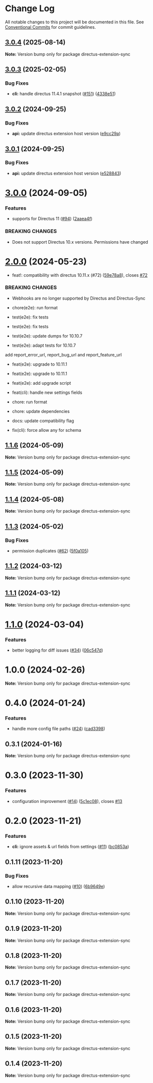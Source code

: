 # Change Log

All notable changes to this project will be documented in this file.
See [Conventional Commits](https://conventionalcommits.org) for commit guidelines.

## [3.0.4](https://github.com/tractr/directus-sync/compare/directus-extension-sync@3.0.3...directus-extension-sync@3.0.4) (2025-08-14)

**Note:** Version bump only for package directus-extension-sync





## [3.0.3](https://github.com/tractr/directus-sync/compare/directus-extension-sync@3.0.2...directus-extension-sync@3.0.3) (2025-02-05)


### Bug Fixes

* **cli:** handle directus 11.4.1 snapshot ([#151](https://github.com/tractr/directus-sync/issues/151)) ([4338e51](https://github.com/tractr/directus-sync/commit/4338e51192771ca1c47ceefe1a262efb20383d28))





## [3.0.2](https://github.com/tractr/directus-sync/compare/directus-extension-sync@3.0.1...directus-extension-sync@3.0.2) (2024-09-25)


### Bug Fixes

* **api:** update directus extension host version ([e9cc29a](https://github.com/tractr/directus-sync/commit/e9cc29a33dfcd11851d26dfddcdc62f08be8f945))





## [3.0.1](https://github.com/tractr/directus-sync/compare/directus-extension-sync@3.0.0...directus-extension-sync@3.0.1) (2024-09-25)


### Bug Fixes

* **api:** update directus extension host version ([e528843](https://github.com/tractr/directus-sync/commit/e5288433a85848be66824bd7eb212faf83bf2381))





# [3.0.0](https://github.com/tractr/directus-sync/compare/directus-extension-sync@2.0.0...directus-extension-sync@3.0.0) (2024-09-05)


### Features

* supports for Directus 11 ([#94](https://github.com/tractr/directus-sync/issues/94)) ([2aaea4f](https://github.com/tractr/directus-sync/commit/2aaea4ff54f7006ea4a0f3271786019370188c41))


### BREAKING CHANGES

* Does not support Directus 10.x versions. Permissions have changed





# [2.0.0](https://github.com/tractr/directus-sync/compare/directus-extension-sync@1.1.6...directus-extension-sync@2.0.0) (2024-05-23)


* feat!: compatibility with directus 10.11.x (#72) ([59e78a8](https://github.com/tractr/directus-sync/commit/59e78a8cb1023a8974960ae1953ee4a0f78f13ce)), closes [#72](https://github.com/tractr/directus-sync/issues/72)


### BREAKING CHANGES

* Webhooks are no longer supported by Directus and Directus-Sync

* chore(e2e): run format

* test(e2e): fix tests

* test(e2e): fix tests

* test(e2e): update dumps for 10.10.7

* test(e2e): adapt tests for 10.10.7

add report_error_url, report_bug_url and report_feature_url

* feat(e2e): upgrade to 10.11.1

* feat(e2e): upgrade to 10.11.1

* feat(e2e): add upgrade script

* feat(cli): handle new settings fields

* chore: run format

* chore: update dependencies

* docs: update compatibility flag

* fix(cli): force allow any for schema





## [1.1.6](https://github.com/tractr/directus-sync/compare/directus-extension-sync@1.1.5...directus-extension-sync@1.1.6) (2024-05-09)

**Note:** Version bump only for package directus-extension-sync





## [1.1.5](https://github.com/tractr/directus-sync/compare/directus-extension-sync@1.1.4...directus-extension-sync@1.1.5) (2024-05-09)

**Note:** Version bump only for package directus-extension-sync





## [1.1.4](https://github.com/tractr/directus-sync/compare/directus-extension-sync@1.1.3...directus-extension-sync@1.1.4) (2024-05-08)

**Note:** Version bump only for package directus-extension-sync





## [1.1.3](https://github.com/tractr/directus-sync/compare/directus-extension-sync@1.1.2...directus-extension-sync@1.1.3) (2024-05-02)


### Bug Fixes

* permission duplicates ([#62](https://github.com/tractr/directus-sync/issues/62)) ([5f0a105](https://github.com/tractr/directus-sync/commit/5f0a10507563493347ff9230f505a205cb652dc5))





## [1.1.2](https://github.com/tractr/directus-sync/compare/directus-extension-sync@1.1.0...directus-extension-sync@1.1.2) (2024-03-12)

**Note:** Version bump only for package directus-extension-sync

## [1.1.1](https://github.com/tractr/directus-sync/compare/directus-extension-sync@1.1.0...directus-extension-sync@1.1.1) (2024-03-12)

**Note:** Version bump only for package directus-extension-sync

# [1.1.0](https://github.com/tractr/directus-sync/compare/directus-extension-sync@0.4.0...directus-extension-sync@1.1.0) (2024-03-04)

### Features

- better logging for diff issues ([#34](https://github.com/tractr/directus-sync/issues/34)) ([06c547d](https://github.com/tractr/directus-sync/commit/06c547d874c484b6358444b0d67010b9f50f8675))

# 1.0.0 (2024-02-26)

**Note:** Version bump only for package directus-extension-sync

# 0.4.0 (2024-01-24)

### Features

- handle more config file paths ([#24](https://github.com/tractr/directus-sync/issues/24)) ([cad3398](https://github.com/tractr/directus-sync/commit/cad3398486c93d99fc49057920d0a42da6dc2d9f))

## 0.3.1 (2024-01-16)

**Note:** Version bump only for package directus-extension-sync

# 0.3.0 (2023-11-30)

### Features

- configuration improvement ([#14](https://github.com/tractr/directus-sync/issues/14)) ([5c1ec08](https://github.com/tractr/directus-sync/commit/5c1ec0824da689774463cf0b24ca40245c4e072a)), closes [#13](https://github.com/tractr/directus-sync/issues/13)

# 0.2.0 (2023-11-21)

### Features

- **cli:** ignore assets & url fields from settings ([#11](https://github.com/tractr/directus-sync/issues/11)) ([bc0853a](https://github.com/tractr/directus-sync/commit/bc0853af946818e0edf789611c7fba9c5a8183fe))

## 0.1.11 (2023-11-20)

### Bug Fixes

- allow recursive data mapping ([#10](https://github.com/tractr/directus-sync/issues/10)) ([6b9649e](https://github.com/tractr/directus-sync/commit/6b9649e430170de7b4f7754ff747f6a6d47ac9fb))

## 0.1.10 (2023-11-20)

**Note:** Version bump only for package directus-extension-sync

## 0.1.9 (2023-11-20)

**Note:** Version bump only for package directus-extension-sync

## 0.1.8 (2023-11-20)

**Note:** Version bump only for package directus-extension-sync

## 0.1.7 (2023-11-20)

**Note:** Version bump only for package directus-extension-sync

## 0.1.6 (2023-11-20)

**Note:** Version bump only for package directus-extension-sync

## 0.1.5 (2023-11-20)

**Note:** Version bump only for package directus-extension-sync

## 0.1.4 (2023-11-20)

**Note:** Version bump only for package directus-extension-sync
